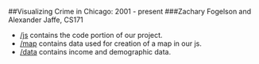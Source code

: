 ##Visualizing Crime in Chicago: 2001 - present
###Zachary Fogelson and Alexander Jaffe, CS171

- [/js](https://github.com/userfog/cs171-pr-city-scape/tree/master/js) contains the code portion of our project.
- [/map](https://github.com/userfog/cs171-pr-city-scape/tree/master/map) contains data used for creation of a map in our js.
- [/data](https://github.com/userfog/cs171-pr-city-scape/tree/master/data) contains income and demographic data.